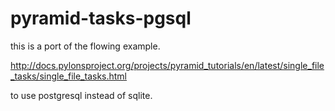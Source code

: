 pyramid-tasks-pgsql
===================

this is a port of the flowing example.

http://docs.pylonsproject.org/projects/pyramid_tutorials/en/latest/single_file_tasks/single_file_tasks.html

to use postgresql instead of sqlite.
